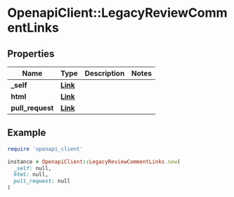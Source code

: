 # OpenapiClient::LegacyReviewCommentLinks

## Properties

| Name | Type | Description | Notes |
| ---- | ---- | ----------- | ----- |
| **_self** | [**Link**](Link.md) |  |  |
| **html** | [**Link**](Link.md) |  |  |
| **pull_request** | [**Link**](Link.md) |  |  |

## Example

```ruby
require 'openapi_client'

instance = OpenapiClient::LegacyReviewCommentLinks.new(
  _self: null,
  html: null,
  pull_request: null
)
```

